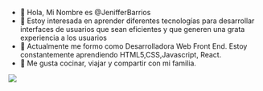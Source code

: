- 👋 Hola, Mi Nombre es @JenifferBarrios
- 👀 Estoy interesada en aprender diferentes tecnologías para desarrollar interfaces de usuarios que sean eficientes y que generen una grata experiencia a los usuarios
- 🌱 Actualmente me formo como Desarrolladora Web Front End. Estoy constantemente aprendiendo HTML5,CSS,Javascript, React. 
- 💞️ Me gusta cocinar, viajar y compartir con mi familia.


![]("C:\Users\LABORATORIA\Pictures\fcb7f712c7361a820ff6a7bf6c1c01f1.jpg")
